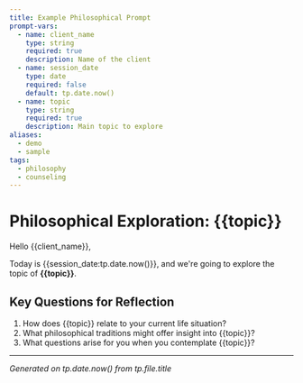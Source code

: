 ```yaml
---
title: Example Philosophical Prompt
prompt-vars:
  - name: client_name
    type: string
    required: true
    description: Name of the client
  - name: session_date
    type: date
    required: false
    default: tp.date.now()
  - name: topic
    type: string
    required: true
    description: Main topic to explore
aliases:
  - demo
  - sample
tags:
  - philosophy
  - counseling
---
```


# Philosophical Exploration: {{topic}}

Hello {{client_name}},

Today is {{session_date:tp.date.now()}}, and we're going to explore the topic of **{{topic}}**.

## Key Questions for Reflection

1. How does {{topic}} relate to your current life situation?
2. What philosophical traditions might offer insight into {{topic}}?
3. What questions arise for you when you contemplate {{topic}}?

---

_Generated on tp.date.now() from tp.file.title_
